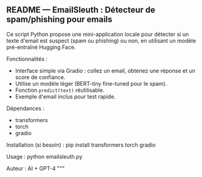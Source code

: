 README — EmailSleuth : Détecteur de spam/phishing pour emails
-----------------------------------------------------------
Ce script Python propose une mini-application locale pour détecter si un texte d'email est suspect (spam ou phishing) ou non, en utilisant un modèle pré-entraîné Hugging Face.

Fonctionnalités :
- Interface simple via Gradio : collez un email, obtenez une réponse et un score de confiance.
- Utilise un modèle léger (BERT-tiny fine-tuned pour le spam).
- Fonction `predict(text)` réutilisable.
- Exemple d'email inclus pour test rapide.

Dépendances :
- transformers
- torch
- gradio

Installation (si besoin) :
    pip install transformers torch gradio

Usage :
    python emailsleuth.py

Auteur : AI + GPT-4
"""
